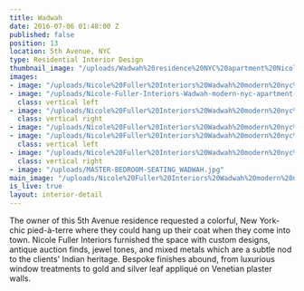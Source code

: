 ```yaml
---
title: Wadwah
date: 2016-07-06 01:48:00 Z
published: false
position: 13
location: 5th Avenue, NYC
type: Residential Interior Design
thumbnail_image: "/uploads/Wadwah%20residence%20NYC%20apartment%20Nicole%20Fuller%20Interiors.jpg"
images:
- image: "/uploads/Nicole%20Fuller%20Interiors%20Wadwah%20modern%20nyc%20apartment%20new%20york%20interior%20designer%20guest%20bedroom%20gold%20cream%20white%20jeremy%20cole.jpg"
- image: "/uploads/Nicole-Fuller-Interiors-Wadwah-modern-nyc-apartment-new-york-interior-designer-foyer-gold.jpg"
  class: vertical left
- image: "/uploads/Nicole%20Fuller%20Interiors%20Wadwah%20modern%20nyc%20apartment%20new%20york%20interior%20designer%20window%20gold%20starburst.jpg"
  class: vertical right
- image: "/uploads/Nicole%20Fuller%20Interiors%20Wadwah%20modern%20nyc%20apartment%20new%20york%20interior%20designer%20master%20bedroom%20grey%20gold%20silver.jpg"
- image: "/uploads/Nicole%20Fuller%20Interiors%20Wadwah%20modern%20nyc%20apartment%20new%20york%20interior%20designer%20jeremy%20cole%20pendant%20light.jpg"
  class: vertical left
- image: "/uploads/Nicole%20Fuller%20Interiors%20Wadwah%20modern%20nyc%20apartment%20new%20york%20interior%20designer%20metallic%20mixed%20metals%20side%20table.jpg"
  class: vertical right
- image: "/uploads/MASTER-BEDROOM-SEATING_WADWAH.jpg"
main_image: "/uploads/Nicole%20Fuller%20Interiors%20Wadwah%20modern%20nyc%20apartment%20new%20york%20interior%20designer%20living%20room%20vladimir%20kagan%20miro%20painting.jpg"
is_live: true
layout: interior-detail
---
```


The owner of this 5th Avenue residence requested a colorful, New York-chic pied-à-terre where they could hang up their coat when they come into town. Nicole Fuller Interiors furnished the space with custom designs, antique auction finds, jewel tones, and mixed metals which are a subtle nod to the clients' Indian heritage. Bespoke finishes abound, from luxurious window treatments to gold and silver leaf appliqué on Venetian plaster walls.
